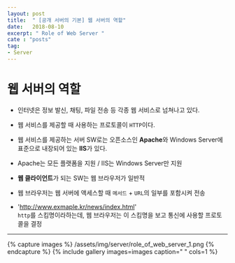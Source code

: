 ```yaml
---
layout: post
title:  " [공개 서버의 기본] 웹 서버의 역할"
date:   2018-08-10
excerpt: " Role of Web Server "
cate : "posts"
tag:
- Server
---
```


# 웹 서버의 역할

* 인터넷은 정보 발신, 채팅, 파일 전송 등 각종 웹 서비스로 넘쳐나고 있다.

* 웹 서비스를 제공할 때 사용하는 프로토콜이 `HTTP`이다.

* 웹 서비스를 제공하는 서버 SW로는 오픈소스인 <b>Apache</b>와 Windows Server에 표준으로 내장되어 있는 <b>IIS</b>가 있다.

* Apache는 모든 플랫폼을 지원 / IIS는 Windows Server만 지원

* <b>웹 클라이언트</b>가 되는 SW는 웹 브라우저가 일반적

* 웹 브라우저는 웹 서버에 액세스할 때 `메서드` + `URL`의 일부를 포함시켜 전송

* 'http://www.exmaple.kr/news/index.html' <br> `http`를 스킴명이라하는데, 웹 브라우저는 이 스킴명을 보고 통신에 사용할 프로토콜을 결정



---

{% capture images %}
    /assets/img/server/role_of_web_server_1.png
{% endcapture %}
{% include gallery images=images caption=" " cols=1 %}

